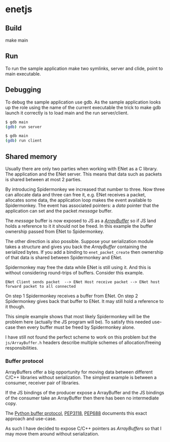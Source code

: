 enetjs
======

## Build

make main

## Run

To run the sample application make two symlinks, server and clide, point to main executable.

## Debugging

To debug the sample application use gdb. As the sample application looks up the role using
the name of the current executable the trick to make gdb launch it correctly is to load main
and the run server/client.

```bash
$ gdb main
(gdb) run server
```

```bash
$ gdb main
(gdb) run client
```

## Shared memory

Usually there are only two parties when working with ENet as a C library. The application
and the ENet server. This means that data such as packets is shared between at most 2 parties.

By introducing Spidermonkey we increased that number to three. Now three can allocate data
and three can free it, e.g. ENet receives a packet, allocates some data, the application loop
makes the event available to Spidermonkey. The event has associated pointers:  a _data_ pointer
that the application can set and the packet _message_ buffer.

The _message_ buffer is now exposed to JS as a [_ArrayBuffer_][ArrayBufferMDN] so if JS 
land holds a reference to it it should not be freed. In this example the buffer ownership
passed from ENet to Spidermonkey.

[ArrayBufferMDN]: https://developer.mozilla.org/en-US/docs/Web/JavaScript/Reference/Global_Objects/ArrayBuffer

The other direction is also possible. Suppose your serialization module takes a structure and
gives you back the _ArrayBuffer_ containing the serialized bytes. If you add a binding
to `enet_packet_create` then ownership of that data is shared between Spidermonkey and ENet.

Spidermonkey may free the data while ENet is still using it. And this is without considering
round-trips of buffers. Consider this example.

```
ENet Client sends packet  --> ENet Host receive packet --> ENet host forward packet to all connected
```

On step 1 Spidermonkey receives a buffer from ENet. On step 2 Spidermonkey gives back that buffer
to ENet. It may still hold a reference to it though.

This simple example shows that most likely Spidermonkey will be the problem here (actually the JS program will be).
To satisfy this needed use-case then every buffer must be freed by Spidermonkey alone.

I have still not found the perfect scheme to work on this problem but the `js/ArrayBuffer.h` headers
describe multiple schemes of allocation/freeing responsibilities.

### Buffer protocol

ArrayBuffers offer a big opportunity for moving data between different C/C++ libraries
without serialization. The simplest example is between a consumer, receiver pair of libraries.

If the JS bindings of the producer expose a ArrayBuffer and the JS bindings of the consumer
take an ArrayBuffer then there has been no intermediate copy.

The [Python buffer protocol](https://docs.python.org/3/c-api/buffer.html), [PEP3118](https://peps.python.org/pep-3118/), [PEP688](https://peps.python.org/pep-0688/)
documents this exact approach and use-case.

As such I have decided to expose C/C++ pointers as _ArrayBuffers_ so that I may move them around
without serialization.
